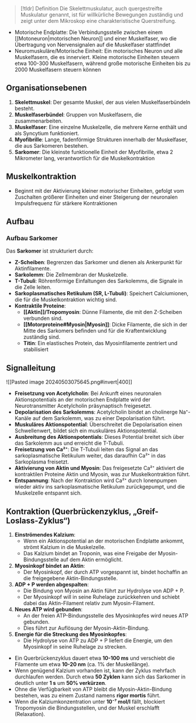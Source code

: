 > [!tldr] Definition
> Die Skelettmuskulatur, auch quergestreifte Muskulatur genannt, ist für willkürliche Bewegungen zuständig und zeigt unter dem Mikroskop eine charakteristische Querstreifung.

- Motorische Endplatte: Die Verbindungsstelle zwischen einem [[Motoneuron|motorischen Neuron]] und einer Muskelfaser, wo die Übertragung von Nervensignalen auf die Muskelfaser stattfindet
- Neuromuskuläre/Motorische Einheit: Ein motorisches Neuron und alle Muskelfasern, die es innerviert. Kleine motorische Einheiten steuern etwa 100-300 Muskelfasern, während große motorische Einheiten bis zu 2000 Muskelfasern steuern können
## Organisationsebenen
1. **Skelettmuskel**: Der gesamte Muskel, der aus vielen Muskelfaserbündeln besteht.
2. **Muskelfaserbündel**: Gruppen von Muskelfasern, die zusammenarbeiten.
3. **Muskelfaser**: Eine einzelne Muskelzelle, die mehrere Kerne enthält und als Syncytium funktioniert.
4. **Myofibrille**: Lange, fadenförmige Strukturen innerhalb der Muskelfaser, die aus Sarkomeren bestehen.
5. **Sarkomer**: Die kleinste funktionelle Einheit der Myofibrille, etwa 2 Mikrometer lang, verantwortlich für die Muskelkontraktion
## Muskelkontraktion
- Beginnt mit der Aktivierung kleiner motorischer Einheiten, gefolgt vom Zuschalten größerer Einheiten und einer Steigerung der neuronalen Impulsfrequenz für stärkere Kontraktionen
## Aufbau
### Aufbau Sarkomer
Das **Sarkomer** ist strukturiert durch:
- **Z-Scheiben**: Begrenzen das Sarkomer und dienen als Ankerpunkt für Aktinfilamente.
- **Sarkolemm**: Die Zellmembran der Muskelzelle.
- **T-Tubuli**: Röhrenförmige Einfaltungen des Sarkolemms, die Signale in die Zelle leiten.
- **Sarkoplasmatisches Retikulum (SR, L-Tubuli)**: Speichert Calciumionen, die für die Muskelkontraktion wichtig sind.
- **Kontraktile Proteine**:
    - **[[Aktin]]/Tropomyosin**: Dünne Filamente, die mit den Z-Scheiben verbunden sind.
    - **[[Motorproteine#Myosin|Myosin]]**: Dicke Filamente, die sich in der Mitte des Sarkomers befinden und für die Kraftentwicklung zuständig sind.
    - **Titin**: Ein elastisches Protein, das Myosinfilamente zentriert und stabilisiert
## Signalleitung
![[Pasted image 20240503075645.png#invert|400]]
- **Freisetzung von Acetylcholin**: Bei Ankunft eines neuronalen Aktionspotentials an der motorischen Endplatte wird der Neurotransmitter Acetylcholin präsynaptisch freigesetzt.
- **Depolarisation des Sarkolemms**: Acetylcholin bindet an cholinerge Na⁺-Kanäle auf dem Sarkolemm, was zu einer Depolarisation führt.
- **Muskuläres Aktionspotential**: Überschreitet die Depolarisation einen Schwellenwert, bildet sich ein muskuläres Aktionspotential.
- **Ausbreitung des Aktionspotentials**: Dieses Potential breitet sich über das Sarkolemm aus und erreicht die T-Tubuli.
- **Freisetzung von Ca²⁺**: Die T-Tubuli leiten das Signal an das sarkoplasmatische Retikulum weiter, das daraufhin Ca²⁺ in das Sarkoplasma freisetzt.
- **Aktivierung von Aktin und Myosin**: Das freigesetzte Ca²⁺ aktiviert die kontraktilen Proteine Aktin und Myosin, was zur Muskelkontraktion führt.
- **Entspannung**: Nach der Kontraktion wird Ca²⁺ durch Ionenpumpen wieder aktiv ins sarkoplasmatische Retikulum zurückgepumpt, und die Muskelzelle entspannt sich.
## Kontraktion (Querbrückenzyklus, „Greif-Loslass-Zyklus“)
1. **Einströmendes Kalzium**:
    - Wenn ein Aktionspotential an der motorischen Endplatte ankommt, strömt Kalzium in die Muskelzelle.
    - Das Kalzium bindet an Troponin, was eine Freigabe der Myosin-Bindungsstelle auf dem Aktin ermöglicht.
2. **Myosinkopf bindet an Aktin**:
    - Der Myosinkopf, der durch ATP vorgespannt ist, bindet hochaffin an die freigegebene Aktin-Bindungsstelle.
3. **ADP + P werden abgespalten**:
    - Die Bindung von Myosin an Aktin führt zur Hydrolyse von ADP + P.
    - Der Myosinkopf will in seine Ruhelage zurückkehren und schiebt dabei das Aktin-Filament relativ zum Myosin-Filament.
4. **Neues ATP wird gebunden**:
    - An der freien ATP-Bindungsstelle des Myosinkopfes wird neues ATP gebunden.
    - Dies führt zur Auflösung der Myosin-Aktin-Bindung.
5. **Energie für die Streckung des Myosinkopfes**:
    - Die Hydrolyse von ATP zu ADP + P liefert die Energie, um den Myosinkopf in seine Ruhelage zu strecken.
- Ein Querbrückenzyklus dauert etwa **10-100 ms** und verschiebt die Filamente um etwa **10-20 nm** (ca. 1% der Muskellänge).
- Wenn genügend Kalzium vorhanden ist, kann der Zyklus mehrfach durchlaufen werden. Durch etwa **50 Zyklen** kann sich das Sarkomer in deutlich unter **1 s** um **50% verkürzen**.
- Ohne die Verfügbarkeit von ATP bleibt die Myosin-Aktin-Bindung bestehen, was zu einem Zustand namens **rigor mortis** führt.
- Wenn die Kalziumkonzentration unter **10⁻⁷ mol/l** fällt, blockiert Tropomyosin die Bindungsstellen, und der Muskel erschlafft (Relaxation).